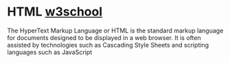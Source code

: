 # HTML <a href="https://www.w3schools.com/html/default.asp">w3school</a>
The HyperText Markup Language or HTML is the standard markup language for documents designed to be displayed in a web browser. It is often assisted by technologies such as Cascading Style Sheets and scripting languages such as JavaScript
<!--<!DOCTYPE html>
<html>
<head>
<title>Page Title</title>
</head>
<body>

<h1>This is a Heading</h1>
<p>This is a paragraph.</p>

</body>
</html>-->

